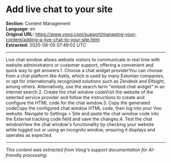 # Add live chat to your site

**Section:** Content Management  
**Language:** en  
**Original URL:** https://www.voog.com/support/managing-your-content/adding-a-live-chat-to-your-site.html  
**Extracted:** 2025-08-05 07:49:02 UTC

---

Live chat window allows website visitors to communicate in real time with website administrators or customer support, offering a convenient and quick way to get answers.1. Choose a chat widget providerYou can choose from a chat platform like Askly, which is used by many Estonian companies, or opt for internationally recognized solutions such as Zendesk and Elfsight, among others. Alternatively, use the search term "embed chat widget" in an internet search.2. Create the chat window codeVisit the website of the selected service provider and follow the instructions to create and configure the HTML code for the chat window.3. Copy the generated codeCopy the configured chat window HTML code, then log into your Voo website. Navigate to Settings > Site and paste the chat window code into the External tracking code field and save the changes.4. Test the chat windowView the chat window's functionality by checking your website while logged out or using an incognito window, ensuring it displays and operates as expected.

---

*This content was extracted from Voog's support documentation for AI-friendly processing.*
